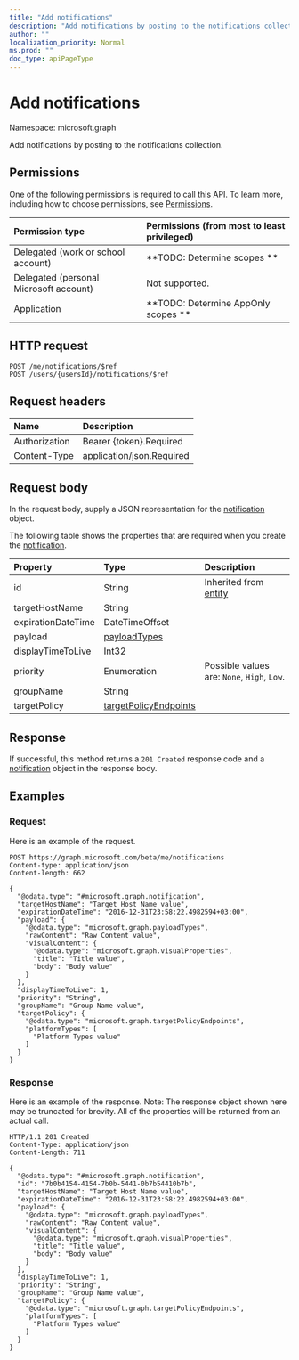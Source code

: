 ```yaml
---
title: "Add notifications"
description: "Add notifications by posting to the notifications collection."
author: ""
localization_priority: Normal
ms.prod: ""
doc_type: apiPageType
---
```


# Add notifications

Namespace: microsoft.graph

Add notifications by posting to the notifications collection.

## Permissions
One of the following permissions is required to call this API. To learn more, including how to choose permissions, see [Permissions](/concepts/permissions-reference.md).

|Permission type|Permissions (from most to least privileged)|
|:---|:---|
|Delegated (work or school account)|**TODO: Determine scopes **|
|Delegated (personal Microsoft account)|Not supported.|
|Application|**TODO: Determine AppOnly scopes **|

## HTTP request
<!-- {
  "blockType": "ignored"
}
-->
``` http
POST /me/notifications/$ref
POST /users/{usersId}/notifications/$ref
```

## Request headers
|Name|Description|
|:---|:---|
|Authorization|Bearer {token}.Required|
|Content-Type|application/json.Required|

## Request body
In the request body, supply a JSON representation for the [notification](../resources/notification.md) object.

The following table shows the properties that are required when you create the [notification](../resources/notification.md).

|Property|Type|Description|
|:---|:---|:---|
|id|String| Inherited from [entity](../resources/entity.md)|
|targetHostName|String||
|expirationDateTime|DateTimeOffset||
|payload|[payloadTypes](../resources/payloadtypes.md)||
|displayTimeToLive|Int32||
|priority|Enumeration| Possible values are: `None`, `High`, `Low`.|
|groupName|String||
|targetPolicy|[targetPolicyEndpoints](../resources/targetpolicyendpoints.md)||



## Response
If successful, this method returns a `201 Created` response code and a [notification](../resources/notification.md) object in the response body.

## Examples

### Request
Here is an example of the request.
<!-- {
  "blockType": "request",
  "name": "create_notification_from_"
}
-->
``` http
POST https://graph.microsoft.com/beta/me/notifications
Content-type: application/json
Content-length: 662

{
  "@odata.type": "#microsoft.graph.notification",
  "targetHostName": "Target Host Name value",
  "expirationDateTime": "2016-12-31T23:58:22.4982594+03:00",
  "payload": {
    "@odata.type": "microsoft.graph.payloadTypes",
    "rawContent": "Raw Content value",
    "visualContent": {
      "@odata.type": "microsoft.graph.visualProperties",
      "title": "Title value",
      "body": "Body value"
    }
  },
  "displayTimeToLive": 1,
  "priority": "String",
  "groupName": "Group Name value",
  "targetPolicy": {
    "@odata.type": "microsoft.graph.targetPolicyEndpoints",
    "platformTypes": [
      "Platform Types value"
    ]
  }
}
```

### Response
Here is an example of the response. Note: The response object shown here may be truncated for brevity. All of the properties will be returned from an actual call.
<!-- {
  "blockType": "response",
  "truncated": true,
  "@odata.type": "microsoft.graph.notification"
}
-->
``` http
HTTP/1.1 201 Created
Content-Type: application/json
Content-Length: 711

{
  "@odata.type": "#microsoft.graph.notification",
  "id": "7b0b4154-4154-7b0b-5441-0b7b54410b7b",
  "targetHostName": "Target Host Name value",
  "expirationDateTime": "2016-12-31T23:58:22.4982594+03:00",
  "payload": {
    "@odata.type": "microsoft.graph.payloadTypes",
    "rawContent": "Raw Content value",
    "visualContent": {
      "@odata.type": "microsoft.graph.visualProperties",
      "title": "Title value",
      "body": "Body value"
    }
  },
  "displayTimeToLive": 1,
  "priority": "String",
  "groupName": "Group Name value",
  "targetPolicy": {
    "@odata.type": "microsoft.graph.targetPolicyEndpoints",
    "platformTypes": [
      "Platform Types value"
    ]
  }
}
```

